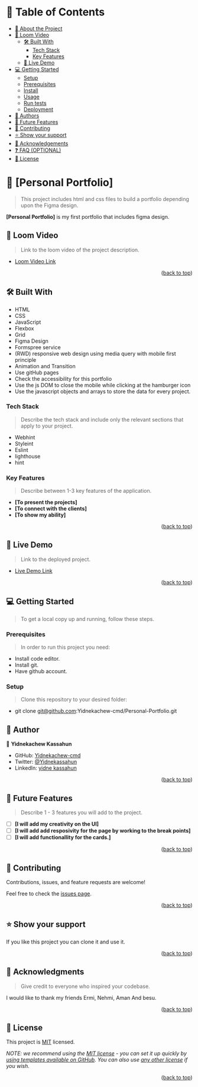 <!-- TABLE OF CONTENTS -->

# 📗 Table of Contents

- [📖 About the Project](#about-project)
- [🚀 Loom Video](#loom-video)
  - [🛠 Built With](#built-with)
    - [Tech Stack](#tech-stack)
    - [Key Features](#key-features)
  - [🚀 Live Demo](#live-demo)
- [💻 Getting Started](#getting-started)
  - [Setup](#setup)
  - [Prerequisites](#prerequisites)
  - [Install](#install)
  - [Usage](#usage)
  - [Run tests](#run-tests)
  - [Deployment](#triangular_flag_on_post-deployment)
- [👥 Authors](#authors)
- [🔭 Future Features](#future-features)
- [🤝 Contributing](#contributing)
- [⭐️ Show your support](#support)
- [🙏 Acknowledgements](#acknowledgements)
- [❓ FAQ (OPTIONAL)](#faq)
- [📝 License](#license)

<!-- PROJECT DESCRIPTION -->

# 📖 [Personal Portfolio] <a name="about-project"></a>

> This project includes html and css files to build a portfolio depending upon the Figma design.

**[Personal Portfolio]** is my first portfolio that includes figma design.

<!-- LOOM VIDEO -->

## 🚀 Loom Video <a name="loom-video"></a>

> Link to the loom video of the project description.

- [Loom Video Link](https://www.loom.com/share/dd58b658d5264f9ea9f8492f22d39c4c)

<p align="right">(<a href="#readme-top">back to top</a>)</p>

## 🛠 Built With <a name="built-with"></a>

- HTML
- CSS
- JavaScript
- Flexbox
- Grid
- Figma Design
- Formspree service
- (RWD) responsive web design using media query with mobile first principle
- Animation and Transition
- Use gitHub pages
- Check the accessibility for this portfolio
- Use the js DOM to close the mobile while clicking at the hamburger icon
- Use the javascript objects and arrays to store the data for every project.

### Tech Stack <a name="tech-stack"></a>

> Describe the tech stack and include only the relevant sections that apply to your project.

- Webhint
- Styleint
- Eslint
- lighthouse
- hint

<!-- Features -->

### Key Features <a name="key-features"></a>

> Describe between 1-3 key features of the application.

- **[To present the projects]**
- **[To connect with the clients]**
- **[To show my ability]**

<p align="right">(<a href="#readme-top">back to top</a>)</p>

<!-- LIVE DEMO -->

## 🚀 Live Demo <a name="live-demo"></a>

> Link to the deployed project.

- [Live Demo Link](https://yidnekachew-cmd.github.io/Personal-Portfolio/)

<p align="right">(<a href="#readme-top">back to top</a>)</p>

<!-- GETTING STARTED -->

## 💻 Getting Started <a name="getting-started"></a>

> To get a local copy up and running, follow these steps.

### Prerequisites

> In order to run this project you need:

- Install code editor.
- Install git.
- Have github account.

### Setup

> Clone this repository to your desired folder:

- git clone git@github.com:Yidnekachew-cmd/Personal-Portfolio.git

<!-- AUTHORS -->

## 👥 Author <a name="authors"></a>

👤 **Yidnekachew Kassahun**

- GitHub: [Yidnekachew-cmd](https://github.com/Yidnekachew-cmd)
- Twitter: [@Yidnekassahun](https://twitter.com/Yidnekassahun)
- LinkedIn: [yidne kassahun](https://www.linkedin.com/in/yidnekachew-kassahun-2b817a24b/)

<p align="right">(<a href="#readme-top">back to top</a>)</p>

<!-- FUTURE FEATURES -->

## 🔭 Future Features <a name="future-features"></a>

> Describe 1 - 3 features you will add to the project.

- [ ] **[I will add my creativity on the UI]**
- [ ] **[I will add add resposivity for the page by working to the break points]**
- [ ] **[I will add functionallity for the cards.]**

<p align="right">(<a href="#readme-top">back to top</a>)</p>

<!-- CONTRIBUTING -->

## 🤝 Contributing <a name="contributing"></a>

Contributions, issues, and feature requests are welcome!

Feel free to check the [issues page](../../issues/).

<p align="right">(<a href="#readme-top">back to top</a>)</p>

<!-- SUPPORT -->

## ⭐️ Show your support <a name="support"></a>

If you like this project you can clone it and use it.

<p align="right">(<a href="#readme-top">back to top</a>)</p>

<!-- ACKNOWLEDGEMENTS -->

## 🙏 Acknowledgments <a name="acknowledgements"></a>

> Give credit to everyone who inspired your codebase.

I would like to thank my friends Ermi, Nehmi, Aman And besu.

<p align="right">(<a href="#readme-top">back to top</a>)</p>

<!-- LICENSE -->

## 📝 License <a name="license"></a>

This project is [MIT](./LICENSE.md) licensed.

_NOTE: we recommend using the [MIT license](https://choosealicense.com/licenses/mit/) - you can set it up quickly by [using templates available on GitHub](https://docs.github.com/en/communities/setting-up-your-project-for-healthy-contributions/adding-a-license-to-a-repository). You can also use [any other license](https://choosealicense.com/licenses/) if you wish._

<p align="right">(<a href="#readme-top">back to top</a>)</p>
